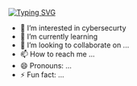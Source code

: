 [![Typing SVG](https://readme-typing-svg.demolab.com/?lines=Naveen+kumar+(penetration+tester))](https://git.io/typing-svg)
- 👀 I’m interested in cybersecurty
- 🌱 I’m currently learning 
- 💞️ I’m looking to collaborate on ...
- 📫 How to reach me ...
- 😄 Pronouns: ...
- ⚡ Fun fact: ...

<!---
havocnaveen74/havocnaveen74 is a ✨ special ✨ repository because its `README.md` (this file) appears on your GitHub profile.
You can click the Preview link to take a look at your changes.
--->
